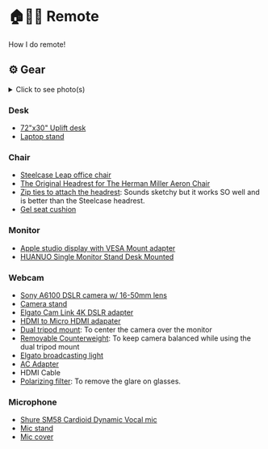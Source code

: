 # 🏠👨‍💻 Remote

How I do remote! 

## ⚙️ Gear

<details>
  <summary>Click to see photo(s)</summary>
  
![desk-set-up](https://user-images.githubusercontent.com/2156688/178770402-f23b59f8-4e5c-4a12-8916-b4e5d77eecc4.jpg)
</details>

### Desk

- [72"x30" Uplift desk](https://www.upliftdesk.com/uplift-v2-standing-desk-v2-or-v2-commercial/)
- [Laptop stand](https://www.amazon.com/Nulaxy-Adjustable-Multi-Angle-Compatible-Space-Saving/dp/B07F1LHZTM/ref=sr_1_1_sspa?keywords=16+inch+laptop+stand)

### Chair

- [Steelcase Leap office chair](https://www.amazon.com/Steelcase-Fabric-Chair-Black-46216179FBL/dp/B006H1QYBA/)
- [The Original Headrest for The Herman Miller Aeron Chair](https://www.amazon.com/Engineered-Now-Headrest-Remastered-Graphite/dp/B077GHT4LX/)
- [Zip ties to attach the headrest](https://www.amazon.com/Honyear-Cutters-Tensile-Strength-Resistant/dp/B07CLG9S5L/): Sounds sketchy but it works SO well and is better than the Steelcase headrest.
- [Gel seat cushion](https://www.amazon.com/dp/B097DZB3QF/) 

### Monitor

- [Apple studio display with VESA Mount adapter](https://www.apple.com/studio-display/)
- [HUANUO Single Monitor Stand Desk Mounted](https://www.amazon.com/dp/B07SKGXMNV?ref=ppx_pop_mob_ap_share)

### Webcam

- [Sony A6100 DSLR camera w/ 16-50mm lens](https://www.amazon.com/Sony-Mirrorless-Camera-16-50mm-55-210mm/dp/B07X71JK4L/ref=sr_1_2?keywords=Amazon%2Bdslr%2Bsony%2Ba6100&qid=1639409397&sr=8-2&th=1)
- [Camera stand](https://www.amazon.com/dp/B07VD44X7C?ref=ppx_pop_mob_ap_share)
- [Elgato Cam Link 4K DSLR adapter](https://www.amazon.com/dp/B07K3FN5MR?ref=ppx_pop_mob_ap_share)
- [HDMI to Micro HDMI adapater](https://www.amazon.com/dp/B06WWQ7KLV?ref=ppx_pop_mob_ap_share)
- [Dual tripod mount](https://www.amazon.com/dp/B06ZXYWBG7?ref=ppx_pop_mob_ap_share): To center the camera over the monitor
- [Removable Counterweight](https://www.amazon.com/dp/B07PTMYRLS?ref=ppx_pop_mob_ap_share): To keep camera balanced while using the dual tripod mount
- [Elgato broadcasting light](https://www.amazon.com/Elgato-Key-Light-Air-app-adjustable/dp/B082QHRZFW)
- [AC Adapter](https://www.bhphotovideo.com/c/product/712856-REG/Sony_ACPW20_AC_Adapter_for_NEX3_5.html)
- HDMI Cable 
- [Polarizing filter](https://www.amazon.com/dp/B00009UTCR?ref=ppx_pop_mob_ap_share): To remove the glare on glasses.

### Microphone

- [Shure SM58 Cardioid Dynamic Vocal mic](https://www.amazon.com/dp/B001PPPWIE?ref=ppx_pop_mob_ap_share)
- [Mic stand](https://www.amazon.com/dp/B07DHLSTLV)
- [Mic cover](https://www.amazon.com/dp/B01G3JJ4HQ?ref=ppx_pop_mob_ap_share)
